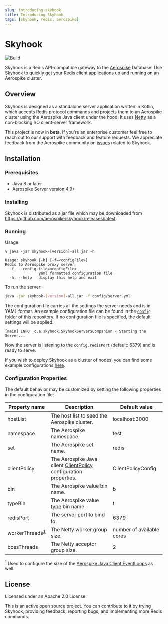 ```yaml
---
slug: introducing-skyhook
title: Introducing Skyhook
tags: [skyhook, redis, aerospike]
---
```


# Skyhook

[![Build](https://github.com/aerospike/skyhook/actions/workflows/build.yml/badge.svg)](https://github.com/aerospike/skyhook/actions/workflows/build.yml)

Skyhook is a Redis API-compatible gateway to the [Aerospike](https://www.aerospike.com/) Database. Use Skyhook to quickly get your Redis client applications up and running on an Aerospike cluster.

## Overview

Skyhook is designed as a standalone server application written in Kotlin, which
accepts Redis protocol commands and projects them to an Aerospike cluster using
the Aerospike Java client under the hood. It uses [Netty](https://netty.io/) as
a non-blocking I/O client-server framework.

This project is now in **beta**. If you're an enterprise customer feel free to
reach out to our support with feedback and feature requests.
We appreciate feedback from the Aerospike community on
[issues](https://github.com/aerospike/skyhook/issues)
related to Skyhook.

## Installation

### Prerequisites

- Java 8 or later
- Aerospike Server version 4.9+

### Installing

Skyhook is distributed as a jar file which may be downloaded from https://github.com/aerospike/skyhook/releases/latest.

### Running

Usage:

```text
% java -jar skyhook-[version]-all.jar -h

Usage: skyhook [-h] [-f=<configFile>]
Redis to Aerospike proxy server
  -f, --config-file=<configFile>
               yaml formatted configuration file
  -h, --help   display this help and exit
```

To run the server:

```sh
java -jar skyhook-[version]-all.jar -f config/server.yml
```

The configuration file carries all the settings the server needs and is in YAML
format. An example configuration file can be found in the [`config`](https://github.com/aerospike/skyhook/blob/a0199da72222984c8417ccaa6e4a02064ed7224b/config/server.yml) folder of this repository.
If no configuration file is specified, the default settings will be applied.

```text
[main] INFO  c.a.skyhook.SkyhookServer$Companion - Starting the Server...
```

Now the server is listening to the `config.redisPort` (default: 6379) and is ready to serve.

If you wish to deploy Skyhook as a cluster of nodes, you can find some example configurations [here](scaling-out).

### Configuration Properties

The default behavior may be customized by setting the following properties in the configuration file:

| Property name                                | Description                                                                                                                                               | Default value             |
| -------------------------------------------- | --------------------------------------------------------------------------------------------------------------------------------------------------------- | ------------------------- |
| hostList                                     | The host list to seed the Aerospike cluster.                                                                                                              | localhost:3000            |
| namespace                                    | The Aerospike namespace.                                                                                                                                  | test                      |
| set                                          | The Aerospike set name.                                                                                                                                   | redis                     |
| clientPolicy                                 | The Aerospike Java client [ClientPolicy](https://docs.aerospike.com/apidocs/java/com/aerospike/client/policy/ClientPolicy.html) configuration properties. | ClientPolicyConfig        |
| bin                                          | The Aerospike value bin name.                                                                                                                             | b                         |
| typeBin                                      | The Aerospike value [type](https://redis.io/topics/data-types) bin name.                                                                                  | t                         |
| redisPort                                    | The server port to bind to.                                                                                                                               | 6379                      |
| workerThreads<sup>[1](#worker-threads)</sup> | The Netty worker group size.                                                                                                                              | number of available cores |
| bossThreads                                  | The Netty acceptor group size.                                                                                                                            | 2                         |

<sup name="worker-threads">1</sup> Used to configure the size of the [Aerospike Java Client EventLoops](https://www.aerospike.com/docs/client/java/usage/async/eventloop.html) as well.

## License

Licensed under an Apache 2.0 License.

This is an active open source project. You can contribute to it by trying
Skyhook, providing feedback, reporting bugs, and implementing more Redis
commands.
